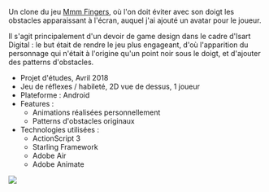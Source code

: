 Un clone du jeu [Mmm Fingers](https://play.google.com/store/apps/details?id=com.noodlecake.mmmfingers&hl=fr "Google Play"), où l'on doit éviter avec son doigt les obstacles apparaissant à l'écran, auquel j'ai ajouté un avatar pour le joueur.

Il s'agit principalement d'un devoir de game design dans le cadre d'Isart Digital : le but était de rendre le jeu plus engageant, d'où l'apparition du personnage qui n'était à l'origine qu'un point noir sous le doigt, et d'ajouter des patterns d'obstacles.

+ Projet d'études, Avril 2018
+ Jeu de réflexes / habileté, 2D vue de dessus, 1 joueur
+ Plateforme : Android
+ Features :
    - Animations réalisées personnellement
    - Patterns d'obstacles originaux
+ Technologies utilisées :
    - ActionScript 3
    - Starling Framework
    - Adobe Air
    - Adobe Animate

![](°project-image°)